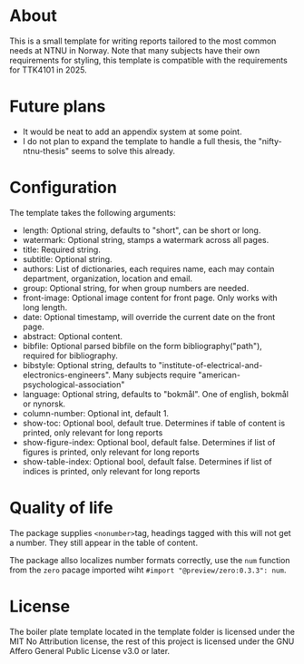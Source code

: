 # About
This is a small template for writing reports tailored to the most common needs at NTNU in Norway.
Note that many subjects have their own requirements for styling, this template is compatible with the requirements for TTK4101 in 2025.

# Future plans
- It would be neat to add an appendix system at some point.
- I do not plan to expand the template to handle a full thesis, the "nifty-ntnu-thesis" seems to solve this already.

# Configuration
The template takes the following arguments:
- length: Optional string, defaults to "short", can be short or long.
- watermark: Optional string, stamps a watermark across all pages.
- title: Required string.
- subtitle: Optional string.
- authors: List of dictionaries, each requires name, each may contain department, organization, location and email.
- group: Optional string, for when group numbers are needed.
- front-image: Optional image content for front page. Only works with long length.
- date: Optional timestamp, will override the current date on the front page.
- abstract: Optional content.
- bibfile: Optional parsed bibfile on the form bibliography("path"), required for bibliography.
- bibstyle: Optional string, defaults to "institute-of-electrical-and-electronics-engineers". Many subjects require "american-psychological-association"
- language: Optional string, defaults to "bokmål". One of english, bokmål or nynorsk.
- column-number: Optional int, default 1.
- show-toc: Optional bool, default true. Determines if table of content is printed, only relevant for long reports
- show-figure-index: Optional bool, default false. Determines if list of figures is printed, only relevant for long reports
- show-table-index: Optional bool, default false. Determines if list of indices is printed, only relevant for long reports


# Quality of life
The package supplies `<nonumber>`tag, headings tagged with this will not get a number. They still appear in the table of content.

The package allso localizes number formats correctly, use the `num` function from the `zero` pacage imported wiht `#import "@preview/zero:0.3.3": num`.

# License
The boiler plate template located in the template folder is licensed under the MIT No Attribution license, the rest of this project is licensed under the GNU Affero General Public License v3.0 or later.
